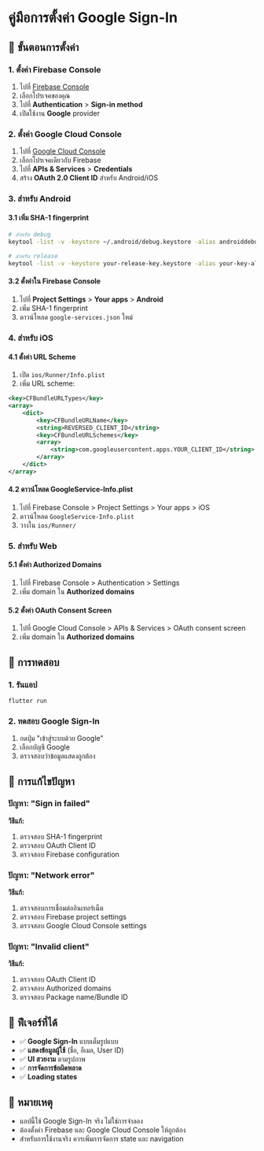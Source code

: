 # คู่มือการตั้งค่า Google Sign-In

## 🔧 ขั้นตอนการตั้งค่า

### 1. ตั้งค่า Firebase Console

1. ไปที่ [Firebase Console](https://console.firebase.google.com/)
2. เลือกโปรเจคของคุณ
3. ไปที่ **Authentication** > **Sign-in method**
4. เปิดใช้งาน **Google** provider

### 2. ตั้งค่า Google Cloud Console

1. ไปที่ [Google Cloud Console](https://console.cloud.google.com/)
2. เลือกโปรเจคเดียวกับ Firebase
3. ไปที่ **APIs & Services** > **Credentials**
4. สร้าง **OAuth 2.0 Client ID** สำหรับ Android/iOS

### 3. สำหรับ Android

#### 3.1 เพิ่ม SHA-1 fingerprint

```bash
# สำหรับ debug
keytool -list -v -keystore ~/.android/debug.keystore -alias androiddebugkey -storepass android -keypass android

# สำหรับ release
keytool -list -v -keystore your-release-key.keystore -alias your-key-alias
```

#### 3.2 ตั้งค่าใน Firebase Console

1. ไปที่ **Project Settings** > **Your apps** > **Android**
2. เพิ่ม SHA-1 fingerprint
3. ดาวน์โหลด `google-services.json` ใหม่

### 4. สำหรับ iOS

#### 4.1 ตั้งค่า URL Scheme

1. เปิด `ios/Runner/Info.plist`
2. เพิ่ม URL scheme:

```xml
<key>CFBundleURLTypes</key>
<array>
    <dict>
        <key>CFBundleURLName</key>
        <string>REVERSED_CLIENT_ID</string>
        <key>CFBundleURLSchemes</key>
        <array>
            <string>com.googleusercontent.apps.YOUR_CLIENT_ID</string>
        </array>
    </dict>
</array>
```

#### 4.2 ดาวน์โหลด GoogleService-Info.plist

1. ไปที่ Firebase Console > Project Settings > Your apps > iOS
2. ดาวน์โหลด `GoogleService-Info.plist`
3. วางใน `ios/Runner/`

### 5. สำหรับ Web

#### 5.1 ตั้งค่า Authorized Domains

1. ไปที่ Firebase Console > Authentication > Settings
2. เพิ่ม domain ใน **Authorized domains**

#### 5.2 ตั้งค่า OAuth Consent Screen

1. ไปที่ Google Cloud Console > APIs & Services > OAuth consent screen
2. เพิ่ม domain ใน **Authorized domains**

## 🚀 การทดสอบ

### 1. รันแอป

```bash
flutter run
```

### 2. ทดสอบ Google Sign-In

1. กดปุ่ม "เข้าสู่ระบบด้วย Google"
2. เลือกบัญชี Google
3. ตรวจสอบว่าข้อมูลแสดงถูกต้อง

## 🔧 การแก้ไขปัญหา

### ปัญหา: "Sign in failed"

**วิธีแก้:**
1. ตรวจสอบ SHA-1 fingerprint
2. ตรวจสอบ OAuth Client ID
3. ตรวจสอบ Firebase configuration

### ปัญหา: "Network error"

**วิธีแก้:**
1. ตรวจสอบการเชื่อมต่ออินเทอร์เน็ต
2. ตรวจสอบ Firebase project settings
3. ตรวจสอบ Google Cloud Console settings

### ปัญหา: "Invalid client"

**วิธีแก้:**
1. ตรวจสอบ OAuth Client ID
2. ตรวจสอบ Authorized domains
3. ตรวจสอบ Package name/Bundle ID

## 📱 ฟีเจอร์ที่ได้

- ✅ **Google Sign-In** แบบเต็มรูปแบบ
- ✅ **แสดงข้อมูลผู้ใช้** (ชื่อ, อีเมล, User ID)
- ✅ **UI สวยงาม** ตามรูปภาพ
- ✅ **การจัดการข้อผิดพลาด**
- ✅ **Loading states**

## 🎯 หมายเหตุ

- แอปนี้ใช้ Google Sign-In จริง ไม่ใช่การจำลอง
- ต้องตั้งค่า Firebase และ Google Cloud Console ให้ถูกต้อง
- สำหรับการใช้งานจริง ควรเพิ่มการจัดการ state และ navigation 